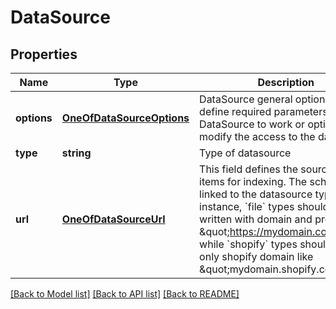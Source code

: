 # DataSource

## Properties
Name | Type | Description | Notes
------------ | ------------- | ------------- | -------------
**options** | [**OneOfDataSourceOptions**](OneOfDataSourceOptions.md) | DataSource general options. They define required parameters for the DataSource to work or options that modify the access to the data feed. | [optional] 
**type** | **string** | Type of datasource | 
**url** | [**OneOfDataSourceUrl**](OneOfDataSourceUrl.md) | This field defines the source of items for indexing. The schema is linked to the datasource type. For instance, &#x60;file&#x60; types should be written with domain and protocol like \&quot;https://mydomain.com/feed\&quot; while &#x60;shopify&#x60; types should contain only shopify domain like \&quot;mydomain.shopify.com\&quot;. | [optional] 

[[Back to Model list]](../../README.md#documentation-for-models) [[Back to API list]](../../README.md#documentation-for-api-endpoints) [[Back to README]](../../README.md)

